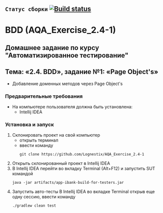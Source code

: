 ## `Статус сборки` [![Build status](https://ci.appveyor.com/api/projects/status/9ypd2a315qyhsrjq?svg=true)](https://ci.appveyor.com/project/Lognestix/aqa-exercise-2-4-1)
# BDD (AQA_Exercise_2.4-1)
## Домашнее задание по курсу "Автоматизированное тестирование"
## Тема: «2.4. BDD», задание №1: «Page Object's»
- Добавление доменных методов через Page Object's
### Предварительные требования
- На компьютере пользователя должна быть установлена:
	- Intellij IDEA
### Установка и запуск
1. Склонировать проект на свой компьютер
	- открыть терминал
	- ввести команду 
		```
		git clone https://github.com/Lognestix/AQA_Exercise_2.4-1
		```
1. Открыть склонированный проект в Intellij IDEA
1. В Intellij IDEA перейти во вкладку Terminal (Alt+F12) и запустить SUT командой
	```
	java -jar artifacts/app-ibank-build-for-testers.jar
	```
1. Запустить авто-тесты В Intellij IDEA во вкладке Terminal открыв еще одну сессию, ввести команду
	```
	./gradlew clean test
	```